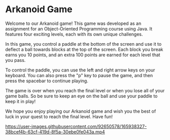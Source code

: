 # Arkanoid Game

Welcome to our Arkanoid game! This game was developed as an assignment for an Object-Oriented Programming course using Java. It features four exciting levels, each with its own unique challenges.

In this game, you control a paddle at the bottom of the screen and use it to deflect a ball towards blocks at the top of the screen. Each block you break earns you 10 points, and an extra 100 points are earned for each level that you pass.

To control the paddle, you can use the left and right arrow keys on your keyboard. You can also press the "p" key to pause the game, and then press the spacebar to continue playing.

The game is over when you reach the final level or when you lose all of your game balls. So be sure to keep an eye on the ball and use your paddle to keep it in play!

We hope you enjoy playing our Arkanoid game and wish you the best of luck in your quest to reach the final level. Have fun!



https://user-images.githubusercontent.com/92650578/165938327-38bcef4b-63cf-419d-8f5a-30ebe0fe043a.mp4


